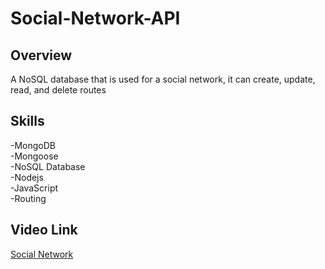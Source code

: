 # Social-Network-API

## Overview
A NoSQL database that is used for a social network, it can create, update, read, and delete routes

## Skills

-MongoDB\
-Mongoose\
-NoSQL Database\
-Nodejs\
-JavaScript\
-Routing

## Video Link
[Social Network](https://www.youtube.com/watch?v=QZSxZ1aRiGQ)
